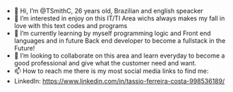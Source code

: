- 👋 Hi, I’m @TSmithC, 26 years old, Brazilian and english speacker
- 👀 I’m interested in enjoy on this IT/TI Area wichs always makes my fall in love with this text codes and programs
- 🌱 I’m currently learning by myself programming logic and Front end languages and in future Back end developer to become a fullstack in the Future!
- 💞️ I’m looking to collaborate on this area and learn everyday to become a good professional and give what the customer need and want.
- 📫 How to reach me there is my most social media links to find me:
- LinkedIn: https://www.linkedin.com/in/tassio-ferreira-costa-998536189/
<!---
TSmithC/TSmithC is a ✨ special ✨ repository because its `README.md` (this file) appears on your GitHub profile.
You can click the Preview link to take a look at your changes.
--->
